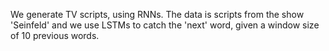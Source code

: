 We generate TV scripts, using RNNs. The data is scripts from the show 'Seinfeld' and we use LSTMs to catch the 'next' word, given a window size of 10 previous words.

